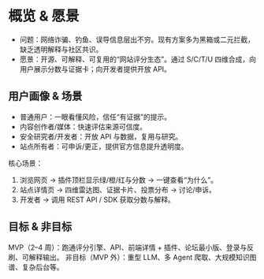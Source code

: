 # 概览 & 愿景

- 问题：网络诈骗、钓鱼、误导信息层出不穷。现有方案多为黑箱或二元拦截，缺乏透明解释与社区共识。
- 愿景：开源、可解释、可复用的“网站评分生态”。通过 S/C/T/U 四维合成，向用户展示分数与证据卡；向开发者提供开放 API。

## 用户画像 & 场景
- 普通用户：一眼看懂风险，信任“有证据”的提示。
- 内容创作者/媒体：快速评估来源可信度。
- 安全研究者/开发者：开放 API 与数据，复用与研究。
- 站点所有者：可申诉/更正，提供官方信息提升透明度。

核心场景：
1) 浏览网页 → 插件顶栏显示绿/橙/红与分数 → 一键查看“为什么”。
2) 站点详情页 → 四维雷达图、证据卡片、投票分布 → 讨论/申诉。
3) 开发者 → 调用 REST API / SDK 获取分数与解释。

## 目标 & 非目标
MVP（2–4 周）：跑通评分引擎、API、前端详情 + 插件、论坛最小版、登录与反刷、可解释输出。
非目标（MVP 外）：重型 LLM、多 Agent 爬取、大规模知识图谱、复杂后台等。

